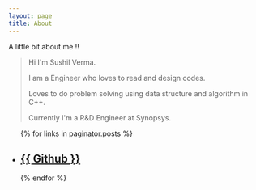 ```yaml
---
layout: page
title: About
---
```


A little bit about me !!
> Hi I'm Sushil Verma. 
> 
> I am a Engineer who loves to read and design codes.
> 
> Loves to do problem solving using data structure and algorithm in C++. 
> 
> Currently I'm a R&D Engineer at Synopsys.


<ul>
    {% for links in paginator.posts %}
      <li>
          <h2><a href="{{ links.url | prepend: site.baseurl | replace: '//', '/' }}">{{ Github }}</a></h2>
      </li>
    {% endfor %}
</ul>
